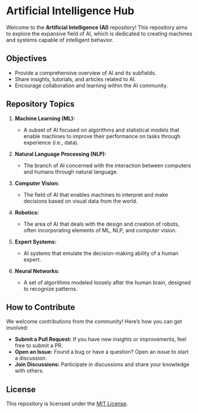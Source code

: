 # Artificial Intelligence Hub

Welcome to the **Artificial Intelligence (AI)** repository! This repository aims to explore the expansive field of AI, which is dedicated to creating machines and systems capable of intelligent behavior.

## Objectives

- Provide a comprehensive overview of AI and its subfields.
- Share insights, tutorials, and articles related to AI.
- Encourage collaboration and learning within the AI community.

## Repository Topics

1. **Machine Learning (ML):**

   - A subset of AI focused on algorithms and statistical models that enable machines to improve their performance on tasks through experience (i.e., data).

2. **Natural Language Processing (NLP):**

   - The branch of AI concerned with the interaction between computers and humans through natural language.

3. **Computer Vision:**

   - The field of AI that enables machines to interpret and make decisions based on visual data from the world.

4. **Robotics:**

   - The area of AI that deals with the design and creation of robots, often incorporating elements of ML, NLP, and computer vision.

5. **Expert Systems:**

   - AI systems that emulate the decision-making ability of a human expert.

6. **Neural Networks:**
   - A set of algorithms modeled loosely after the human brain, designed to recognize patterns.

## How to Contribute

We welcome contributions from the community! Here’s how you can get involved:

- **Submit a Pull Request:** If you have new insights or improvements, feel free to submit a PR.
- **Open an Issue:** Found a bug or have a question? Open an issue to start a discussion.
- **Join Discussions:** Participate in discussions and share your knowledge with others.

## License

This repository is licensed under the [MIT License](LICENSE).
